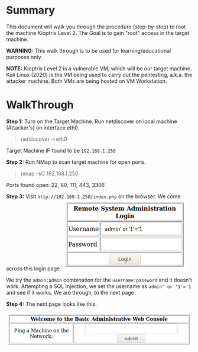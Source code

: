 # Summary
This document will walk you through the procedure (step-by-step) to root the machine Kioptrix Level 2.
The Goal is to gain "root" access in the target machine.

**WARNING:** This walk through is to be used for learning/educational purposes only.

**NOTE:**
Kioptrix Level 2 is a vulnerable VM, which will be our target machine.
Kali Linux (2020) is the VM being used to carry out the pentesting, a.k.a. the attacker machine.
Both VMs are being hosted on VM Workstation.

# WalkThrough

**Step 1:**
Turn on the Target Machine. Run netdiscover on local machine (Attacker's) on interface eth0
> netdiscover -i eth0

Target Machine IP found to be `192.168.1.250`

**Step 2:**
Run NMap to scan target machine for open ports. 
> nmap -sC 192.168.1.250

Ports found open: 22, 80, 111, 443, 3306

**Step 3:**
Visit `http://192.168.1.250/index.php` on the browser. We come across this login page.
![remote_sysadmin_login.png](remote_sysadmin_login.png)

We try the `admin:admin` combination for the `username:password` and it doesn't work.
Attempting a SQL Injection, we set the username as `admin' or '1'='1` and see if it works.
We are through, to the next page

**Step 4:**
The next page looks like this.

![admin_webconsole.png](admin_webconsole.png)
